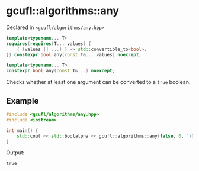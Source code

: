 # gcufl::algorithms::any
Declared in `<gcufl/algorithms/any.hpp>`
```cpp
template<typename... T>
requires(requires(T... values) {
	{ (values || ...) } -> std::convertible_to<bool>;
}) constexpr bool any(const T&... values) noexcept;

template<typename... T>
constexpr bool any(const T&...) noexcept;
```
Checks whether at least one argument can be converted to a `true` boolean.
## Example
```cpp
#include <gcufl/algorithms/any.hpp>
#include <iostream>

int main() {
	std::cout << std::boolalpha << gcufl::algorithms::any(false, 0, '\0', "m") << '\n';
}
```
Output:
```
true
```
